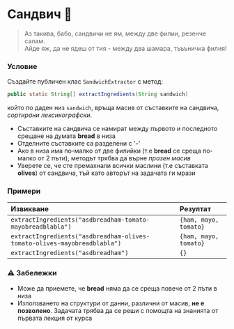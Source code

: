 # Сандвич :hamburger:

> Аз такива, бабо, сандвичи не ям, между две филии, резенче салам.\
> Айде яж, да не ядеш от тия - между два шамара, тъъъничка филия!

### Условие

Създайте публичен клас `SandwichExtractor` с метод:

```java
public static String[] extractIngredients(String sandwich)
```

който по даден низ `sandwich`, връща масив от съставките на сандвича, *сортирани лексикографски*.

- Съставките на сандвича се намират между първото и последното срещане на думата **bread** в низа
- Отделните съставките са разделени с '**-**'
- Ако в низа има по-малко от две филийки (т.е **bread** се среща по-малко от 2 пъти), методът трябва да върне *празен масив*
- Уверете се, че сте премахнали всички маслини (т.е съставката **olives**) от сандвича, тъй като авторът на задачата ги мрази

### Примери

| Извикване                                                                            | Резултат              |
| :----------------------------------------------------------------------------------- | :-------------------- |
| `extractIngredients("asdbreadham-tomato-mayobreadblabla")`                | `{ham, mayo, tomato}` |
| `extractIngredients("asdbreadham-olives-tomato-olives-mayobreadblabla")` | `{ham, mayo, tomato}` |
| `extractIngredients("asdbreadham")`                                                | `{}`                  |


### :warning: Забележки

- Може да приемете, че **bread** няма да се среща повече от 2 пъти в низа
- Използването на структури от данни, различни от масив, **не е позволено**. Задачата трябва да се реши с помощта на знанията от първата лекция от курса
